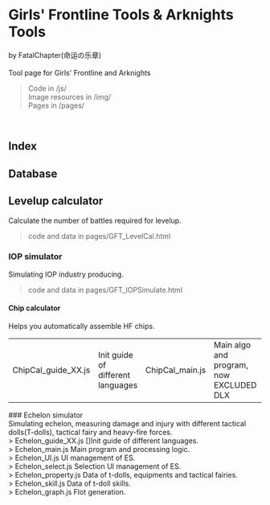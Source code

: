 # Girls' Frontline Tools & Arknights Tools<br>
by FatalChapter(命运の乐章)<br>
<br>
Tool page for Girls' Frontline and Arknights<br>
> Code in /js/<br>
> Image resources in /img/<br>
> Pages in /pages/<br>
<br>

## Index<br>
## Database<br>
## Levelup calculator<br>
Calculate the number of battles required for levelup.<br>
> code and data in pages/GFT_LevelCal.html<br>
### IOP simulator<br>
Simulating IOP industry producing.<br>
> code and data in pages/GFT_IOPSimulate.html<br>
<h4>Chip calculator</h4>
Helps you automatically assemble HF chips.<br>
<table>
<tr>
<td>ChipCal_guide_XX.js</td><td>Init guide of different languages</td>
<td>ChipCal_main.js</td><td>Main algo and program, now EXCLUDED DLX</td>
<td>ChipCal_UI.js</td><td>UI management of CC</td>
<td>topology.js</td><td>Lib of all possible topology</td>
</tr>
</table>
### Echelon simulator<br>
Simulating echelon, measuring damage and injury with different tactical dolls(T-dolls), tactical fairy and heavy-fire forces.<br>
> Echelon_guide_XX.js []Init guide of different languages.<br>
> Echelon_main.js Main program and processing logic.<br>
> Echelon_UI.js UI management of ES.<br>
> Echelon_select.js Selection UI management of ES.<br>
> Echelon_property.js Data of t-dolls, equipments and tactical fairies.<br>
> Echelon_skill.js Data of t-doll skills.<br>
> Echelon_graph.js Flot generation.<br>